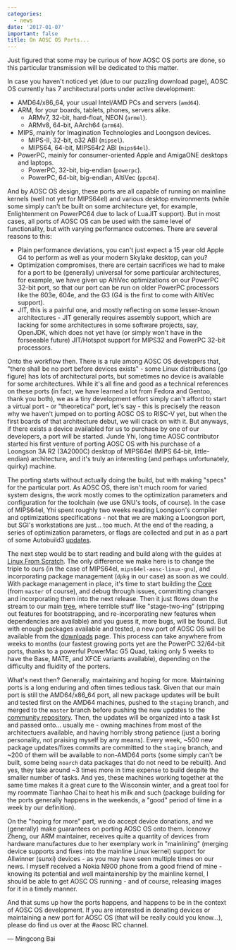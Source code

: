 ```yaml
---
categories:
  - news
date: '2017-01-07'
important: false
title: On AOSC OS Ports...
---
```



Just figured that some may be curious of how AOSC OS ports are done, so this
particular transmission will be dedicated to this matter.

In case you haven't noticed yet (due to our puzzling download page), AOSC OS
currently has 7 architectural ports under active development:

- AMD64/x86_64, your usual Intel/AMD PCs and servers (`amd64`).
- ARM, for your boards, tablets, phones, servers alike.
  - ARMv7, 32-bit, hard-float, NEON (`armel`).
  - ARMv8, 64-bit, AArch64 (`arm64`).
- MIPS, mainly for Imagination Technologies and Loongson devices.
  - MIPS-II, 32-bit, o32 ABI (`mipsel`).
  - MIPS64, 64-bit, MIPS64r2 ABI (`mips64el`).
- PowerPC, mainly for consumer-oriented Apple and AmigaONE desktops and laptops.
  - PowerPC, 32-bit, big-endian (`powerpc`).
  - PowerPC, 64-bit, big-endian, AltiVec (`ppc64`).

And by AOSC OS design, these ports are all capable of running on mainline
kernels (well not yet for MIPS64el) and various desktop environments (while
some simply can't be built on some architecture yet, for example, Enlightenment
on PowerPC64 due to lack of LuaJIT support). But in most cases, all ports of
AOSC OS can be used with the same level of functionality, but with varying
performance outcomes. There are several reasons to this:

- Plain performance deviations, you can't just expect a 15 year old Apple G4 to
  perform as well as your modern Skylake desktop, can you?
- Optimization compromises, there are certain sacrifices we had to make for a
  port to be (generally) universal for some particular architectures, for
  example, we have given up AltiVec optimizations on our PowerPC 32-bit port,
  so that our port can be run on older PowerPC processors like the 603e, 604e,
  and the G3 (G4 is the first to come with AltiVec support).
- JIT, this is a painful one, and mostly reflecting on some lesser-known
  architectures - JIT generally requires assembly support, which are lacking
  for some architectures in some software projects, say, OpenJDK, which does not
  yet have (or simply won't have in the forseeable future) JIT/Hotspot support
  for MIPS32 and PowerPC 32-bit processors.

Onto the workflow then. There is a rule among AOSC OS developers that, "there
shall be no port before devices exists" - some Linux distributions (go figure)
has lots of architectural ports, but sometimes no device is available for some
architectures. While it's all fine and good as a technical references on these
ports (in fact, we have learned a lot from Fedora and Gentoo, thank you both),
we as a tiny development effort simply can't afford to start a virtual port -
or "theoretical" port, let's say - this is precisely the reason why we haven't
jumped on to porting AOSC OS to RISC-V yet, but when the first boards of that
architecture debut, we will crack on with it. But anyways, if there exists a
device availabled for us to purchase by one of our developers, a port will be
started. Junde Yhi, long time AOSC contributor started his first venture of
porting AOSC OS with his purchase of a Loongson 3A R2 (3A2000C) desktop of
MIPS64el (MIPS 64-bit, little-endian) architecture, and it's truly an
interesting (and perhaps unfortunately, quirky) machine.

<!-- ![loongson-desktop](/assets/news/mips64-buildbot.jpg) -->

The porting starts without actually doing the build, but with making "specs" for
the particular port. As AOSC OS, there isn't much room for varied system
designs, the work mostly comes to the optimization parameters and configuration
for the toolchain (we use GNU's tools, of course). In the case of MIPS64el,
Yhi spent roughly two weeks reading Loongson's compiler and optimizations
specifications - not that we are making a Loongson port, but SGI's workstations
are just... too much. At the end of the reading, a series of optimization
parameters, or flags are collected and put in as a part of some Autobuild3
[updates](https://github.com/AOSC-Dev/autobuild3/compare/7271c3c26d9e3aca26454e1608d7acb2059be360...fbc87e53a1131e1e187b0716d54b79fe45c01de6).

<!-- ![yhi-mips64-notes](/assets/news/mips64-yhi-notes.jpg) -->

The next step would be to start reading and build along with the guides at
[Linux From Scratch](http://www.linuxformscratch.org/). The only difference we
make here is to change the triple to ours (in the case of MIPS64el,
`mips64el-aosc-linux-gnu`), and incorporating package management (`dpkg` in our
case) as soon as we could. With package management in place, it's time to start
building the [Core](https://github.com/AOSC-Dev/aosc-os-core/) (from `master`
of course), and debug through issues, committing changes and incorporating them
into the next release. Then it just flows down the stream to our main
[tree](https://github.com/AOSC-Dev/aosc-os-abbs/), where terrible stuff like
"stage-two-ing" (stripping out features for bootstrapping, and re-incorporating
new features when dependencies are available) and you guess it, more bugs, will
be found. But with enough packages available and tested, a new port of AOSC OS
will be available from the [downloads](https://aosc.io/download#aosc-os/) page. This
process can take anywhere from weeks to months (our fastest growing ports yet
are the PowerPC 32/64-bit ports, thanks to a powerful PowerMac G5 Quad, taking
only 5 weeks to have the Base, MATE, and XFCE variants available), depending on
the difficulty and fluidity of the porters.

<!-- ![mips64-workspace](/assets/news/mips64-workspace.jpg) -->

What's next then? Generally, maintaining and hoping for more. Maintaining ports
is a long enduring and often times tedious task. Given that our main port is
still the AMD64/x86_64 port, all new package updates will be built and tested
first on the AMD64 machines, pushed to the `staging` branch, and merged to the
`master` branch before pushing the new updates to the
[community repository](https://repo.aosc.io/). Then, the updates will be
organized into a task list and passed onto... usually me - owning machines from
most of the architectuers available, and having horribly strong patience (just
a boring personality, not praising myself by any means). Every week, ~500 new
package updates/fixes commits are committed to the `staging` branch, and ~200
of them will be available to non-AMD64 ports (some simply can't be built, some
being `noarch` data packages that do not need to be rebuilt). And yes, they take
around ~3 times more in time expense to build despite the smaller number of
tasks. And yes, these machines working together at the same time makes it a
great cure to the Wisconsin winter, and a great tool for my roommate Tianhao Chai
to heat his milk and such (package building for the ports generally happens in
the weekends, a "good" period of time in a week by our definition).

<!-- ![chadbourne-residential-computing-center](/assets/news/ports-build-farm.jpg) -->

On the "hoping for more" part, we do accept device donations, and we (generally)
make guarantees on porting AOSC OS onto them. Icenowy Zheng, our ARM maintainer,
receives quite a quantity of devices from hardware manufactures due to her
exemplary work in "mainlining" (merging device supports and fixes into the
mainline Linux kernel) support for Allwinner (sunxi) devices - as you may have
seen multiple times on our news. I myself received a Nokia N900 phone from a
good friend of mine - knowing its potential and well maintainership by the
mainline kernel, I should be able to get AOSC OS running - and of course,
releasing images for it in a timely manner.

<!-- ![nokia-n900](/assets/news/nokia-n900.jpg) -->

And that sums up how the ports happens, and happens to be in the context of
AOSC OS development. If you are interested in donating devices or maintaining
a new port for AOSC OS (that will be really could you know...), please do find
us over at the #aosc IRC channel.

— Mingcong Bai
